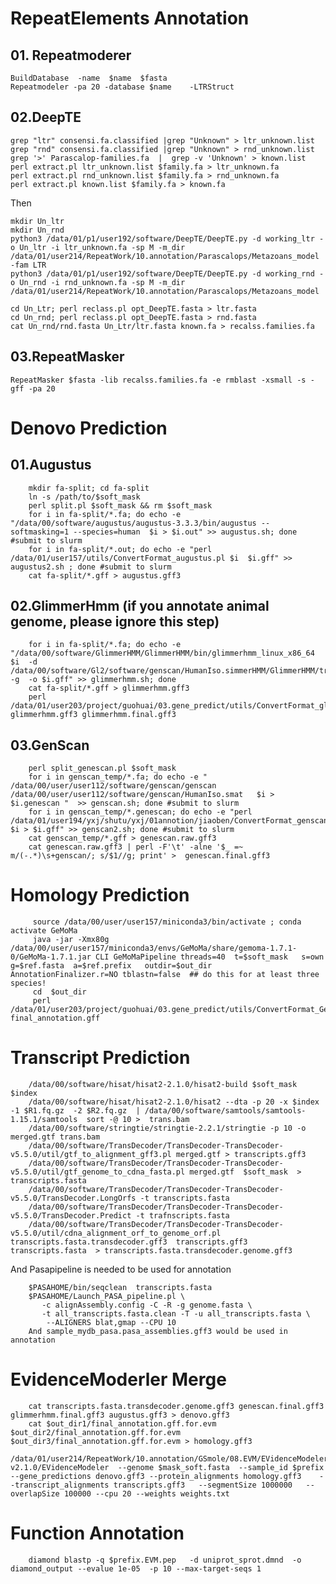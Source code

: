 # RepeatElements Annotation

## 01. Repeatmoderer

    BuildDatabase  -name  $name  $fasta
    Repeatmodeler -pa 20 -database $name    -LTRStruct


## 02.DeepTE

    grep "ltr" consensi.fa.classified |grep "Unknown" > ltr_unknown.list
    grep "rnd" consensi.fa.classified |grep "Unknown" > rnd_unknown.list
    grep '>' Parascalop-families.fa  |  grep -v 'Unknown' > known.list
    perl extract.pl ltr_unknown.list $family.fa > ltr_unknown.fa
    perl extract.pl rnd_unknown.list $family.fa > rnd_unknown.fa
    perl extract.pl known.list $family.fa > known.fa

Then

    mkdir Un_ltr
    mkdir Un_rnd
    python3 /data/01/p1/user192/software/DeepTE/DeepTE.py -d working_ltr -o Un_ltr -i ltr_unknown.fa -sp M -m_dir /data/01/user214/RepeatWork/10.annotation/Parascalops/Metazoans_model  -fam LTR
    python3 /data/01/p1/user192/software/DeepTE/DeepTE.py -d working_rnd -o Un_rnd -i rnd_unknown.fa -sp M -m_dir /data/01/user214/RepeatWork/10.annotation/Parascalops/Metazoans_model 

    cd Un_Ltr; perl reclass.pl opt_DeepTE.fasta > ltr.fasta
    cd Un_rnd; perl reclass.pl opt_DeepTE.fasta > rnd.fasta
    cat Un_rnd/rnd.fasta Un_Ltr/ltr.fasta known.fa > recalss.families.fa
    

## 03.RepeatMasker

    RepeatMasker $fasta -lib recalss.families.fa -e rmblast -xsmall -s -gff -pa 20

# Denovo Prediction

##   01.Augustus

        mkdir fa-split; cd fa-split
        ln -s /path/to/$soft_mask
        perl split.pl $soft_mask && rm $soft_mask
        for i in fa-split/*.fa; do echo -e "/data/00/software/augustus/augustus-3.3.3/bin/augustus --softmasking=1 --species=human  $i > $i.out" >> augustus.sh; done #submit to slurm
        for i in fa-split/*.out; do echo -e "perl /data/01/user157/utils/ConvertFormat_augustus.pl $i  $i.gff" >> augustus2.sh ; done #submit to slurm
        cat fa-split/*.gff > augustus.gff3

##    02.GlimmerHmm (if you annotate animal genome, please ignore this step)

        for i in fa-split/*.fa; do echo -e "/data/00/software/GlimmerHMM/GlimmerHMM/bin/glimmerhmm_linux_x86_64   $i  -d /data/00/software/Gl2/software/genscan/HumanIso.simmerHMM/GlimmerHMM/trained_dir/human    -g  -o $i.gff" >> glimmerhmm.sh; done
        cat fa-split/*.gff > glimmerhmm.gff3
        perl /data/01/user203/project/guohuai/03.gene_predict/utils/ConvertFormat_glimmerhmm.pl  glimmerhmm.gff3 glimmerhmm.final.gff3
        
##    03.GenScan

        perl split_genescan.pl $soft_mask
        for i in genscan_temp/*.fa; do echo -e " /data/00/user/user112/software/genscan/genscan /data/00/user/user112/software/genscan/HumanIso.smat   $i > $i.genescan "  >> genscan.sh; done #submit to slurm
        for i in genscan_temp/*.genescan; do echo -e "perl  /data/01/user194/yxj/shutu/yxj/01annotion/jiaoben/ConvertFormat_genscan.pl $i > $i.gff" >> genscan2.sh; done #submit to slurm
        cat genscan_temp/*.gff > genescan.raw.gff3
        cat genescan.raw.gff3 | perl -F'\t' -alne '$_ =~ m/(-.*)\s+genscan/; s/$1//g; print' >  genescan.final.gff3 

# Homology Prediction

         source /data/00/user/user157/miniconda3/bin/activate ; conda activate GeMoMa
         java -jar -Xmx80g /data/00/user/user157/miniconda3/envs/GeMoMa/share/gemoma-1.7.1-0/GeMoMa-1.7.1.jar CLI GeMoMaPipeline threads=40  t=$soft_mask   s=own  g=$ref.fasta  a=$ref.prefix   outdir=$out_dir     AnnotationFinalizer.r=NO tblastn=false  ## do this for at least three species!
         cd  $out_dir
         perl /data/01/user203/project/guohuai/03.gene_predict/utils/ConvertFormat_GeMoMa.pl  final_annotation.gff


# Transcript Prediction

        /data/00/software/hisat/hisat2-2.1.0/hisat2-build $soft_mask $index
        /data/00/software/hisat/hisat2-2.1.0/hisat2 --dta -p 20 -x $index -1 $R1.fq.gz  -2 $R2.fq.gz  | /data/00/software/samtools/samtools-1.15.1/samtools  sort -@ 10 >  trans.bam
        /data/00/software/stringtie/stringtie-2.2.1/stringtie -p 10 -o merged.gtf trans.bam
        /data/00/software/TransDecoder/TransDecoder-TransDecoder-v5.5.0/util/gtf_to_alignment_gff3.pl merged.gtf > transcripts.gff3
        /data/00/software/TransDecoder/TransDecoder-TransDecoder-v5.5.0/util/gtf_genome_to_cdna_fasta.pl merged.gtf  $soft_mask  > transcripts.fasta
        /data/00/software/TransDecoder/TransDecoder-TransDecoder-v5.5.0/TransDecoder.LongOrfs -t transcripts.fasta
        /data/00/software/TransDecoder/TransDecoder-TransDecoder-v5.5.0/TransDecoder.Predict -t trafnscripts.fasta
        /data/00/software/TransDecoder/TransDecoder-TransDecoder-v5.5.0/util/cdna_alignment_orf_to_genome_orf.pl transcripts.fasta.transdecoder.gff3  transcripts.gff3   transcripts.fasta  > transcripts.fasta.transdecoder.genome.gff3

And Pasapipeline is needed to be used for annotation 

        $PASAHOME/bin/seqclean  transcripts.fasta
        $PASAHOME/Launch_PASA_pipeline.pl \
           -c alignAssembly.config -C -R -g genome.fasta \
           -t all_transcripts.fasta.clean -T -u all_transcripts.fasta \
            --ALIGNERS blat,gmap --CPU 10
        And sample_mydb_pasa.pasa_assemblies.gff3 would be used in annotation


#    EvidenceModerler Merge

        cat transcripts.fasta.transdecoder.genome.gff3 genescan.final.gff3  glimmerhmm.final.gff3 augustus.gff3 > denovo.gff3
        cat $out_dir1/final_annotation.gff.for.evm  $out_dir2/final_annotation.gff.for.evm $out_dir3/final_annotation.gff.for.evm > homology.gff3
        /data/01/user214/RepeatWork/10.annotation/GSmole/08.EVM/EVidenceModeler-v2.1.0/EVidenceModeler  --genome $mask_soft.fasta  --sample_id $prefix  --gene_predictions denovo.gff3 --protein_alignments homology.gff3    --transcript_alignments transcripts.gff3   --segmentSize 1000000   --overlapSize 100000 --cpu 20 --weights weights.txt

#    Function Annotation

        diamond blastp -q $prefix.EVM.pep   -d uniprot_sprot.dmnd  -o diamond_output --evalue 1e-05  -p 10 --max-target-seqs 1
        
                

